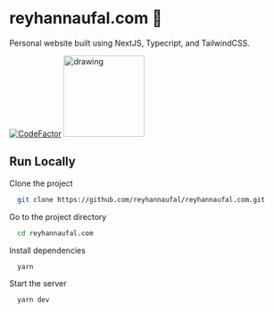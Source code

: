 # reyhannaufal.com 🙌

Personal website built using NextJS, Typecript, and TailwindCSS.

[![CodeFactor](https://www.codefactor.io/repository/github/reyhannaufal/reyhannaufal.com/badge)](https://www.codefactor.io/repository/github/reyhannaufal/reyhannaufal.com)
<img src="https://img.shields.io/depfu/dependencies/github/reyhannaufal/reyhannaufal.com?style=for-the-badge" alt="drawing" width="145" />


## Run Locally

Clone the project

```bash
  git clone https://github.com/reyhannaufal/reyhannaufal.com.git
```

Go to the project directory

```bash
  cd reyhannaufal.com
```

Install dependencies

```bash
  yarn
```

Start the server

```bash
  yarn dev
```
